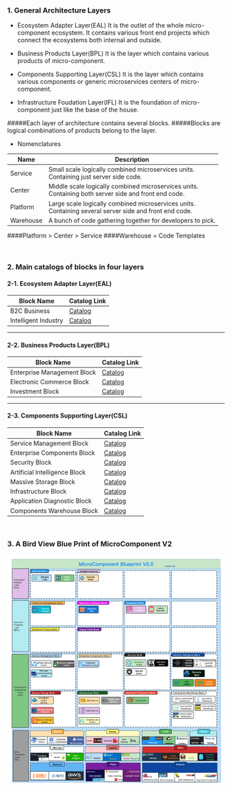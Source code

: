 ### 1. General Architecture Layers

- Ecosystem Adapter Layer(EAL)
  It is the outlet of the whole micro-component ecosystem. It contains various front end projects which connect the ecosystems both internal and outside.

- Business Products Layer(BPL)
  It is the layer which contains various products of micro-component.

- Components Supporting Layer(CSL)
  It is the layer which contains various components or generic microservices centers of micro-component.

- Infrastructure Foudation Layer(IFL)
  It is the foundation of micro-component just like the base of the house.

#####Each layer of architecture contains several blocks.
#####Blocks are logical combinations of products belong to the layer.

- Nomenclatures

| Name     | Description                                          |
| -------- | ---------------------------------------------------- |
| Service  | Small scale logically combined microservices units.<br>Containing just server side code.  |
| Center   | Middle scale logically combined microservices units.<br>Containing both server side and front end code. |
| Platform | Large scale logically combined microservices units.<br>Containing several server side and front end code.  |
| Warehouse | A bunch of code gathering together for developers to pick. |

####Platform > Center > Service
####Warehouse = Code Templates

&nbsp;

### 2. Main catalogs of blocks in four layers
#### 2-1. Ecosystem Adapter Layer(EAL)

| Block Name | Catalog Link         |
| -------- | -----------------------|
| B2C Business | [Catalog](EAL/Block1/Catalog.md) |
| Intelligent Industry | [Catalog](EAL/Block2/Catalog.md) |

<hr>

#### 2-2. Business Products Layer(BPL)

| Block Name | Catalog Link         |
| -------- | -----------------------|
| Enterprise Management Block | [Catalog](BPL/Block1/Catalog.md) |
| Electronic Commerce Block | [Catalog](BPL/Block2/Catalog.md) |
| Investment Block | [Catalog](BPL/Block3/Catalog.md) |

<hr>

#### 2-3. Components Supporting Layer(CSL)

| Block Name | Catalog Link         |
| -------- | -----------------------|
| Service Management Block | [Catalog](CSL/Block1/Catalog.md) |
| Enterprise Components Block | [Catalog](CSL/Block2/Catalog.md) |
| Security Block | [Catalog](CSL/Block3/Catalog.md) |
| Artificial Intelligence Block | [Catalog](CSL/Block4/Catalog.md) |
| Massive Storage Block | [Catalog](CSL/Block5/Catalog.md) |
| Infrastructure Block | [Catalog](CSL/Block6/Catalog.md) |
| Application Diagnostic Block | [Catalog](CSL/Block7/Catalog.md) |
| Components Warehouse Block | [Catalog](CSL/Block8/Catalog.md) |

&nbsp;

### 3. A Bird View Blue Print of MicroComponent V2

![MicroComponent Blueprint V2.0](BluePrintV2.png)
 